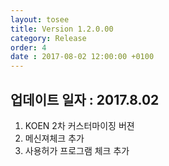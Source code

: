 ```yaml
---
layout: tosee
title: Version 1.2.0.00
category: Release
order: 4
date : 2017-08-02 12:00:00 +0100
---
```


## 업데이트 일자 : 2017.8.02
  1. KOEN 2차 커스터마이징 버젼
  2. 메신져체크 추가
  3. 사용허가 프로그램 체크 추가
